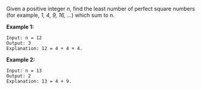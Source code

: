 Given a positive integer *n*, find the least number of perfect square numbers (for example, *1, 4, 9, 16, ...*) which sum to n.

**Example 1:**
```
Input: n = 12
Output: 3
Explanation: 12 = 4 + 4 + 4.
```

**Example 2:**
```
Input: n = 13
Output: 2
Explanation: 13 = 4 + 9.
```